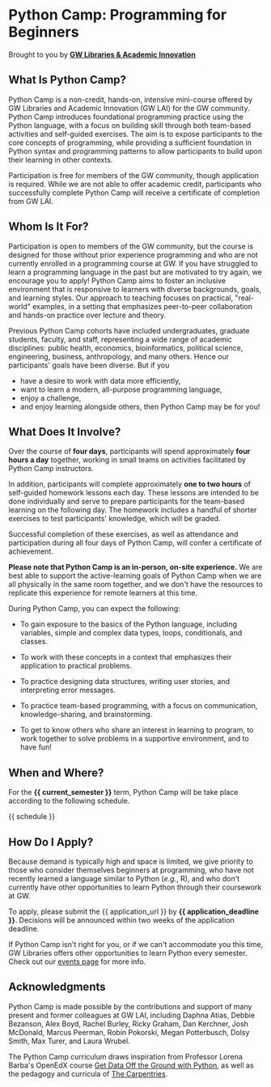 # Python Camp: Programming for Beginners

Brought to you by **[GW Libraries & Academic Innovation](https://library.gwu.edu/)**

## What Is Python Camp?

Python Camp is a non-credit, hands-on, intensive mini-course offered by GW Libraries and Academic Innovation (GW LAI) for the GW community. Python Camp introduces foundational programming practice using the Python language, with a focus on building skill through both team-based activities and self-guided exercises. The aim is to expose participants to the core concepts of programming, while providing a sufficient foundation in Python syntax and programming patterns to allow participants to build upon their learning in other contexts. 

Participation is free for members of the GW community, though application is required. While we are not able to offer academic credit, participants who successfully complete Python Camp will receive a certificate of completion from GW LAI.

## Whom Is It For?

Participation is open to members of the GW community, but the course is designed for those without prior experience programming and who are not currently enrolled in a programming course at GW. If you have struggled to learn a programming language in the past but are motivated to try again, we encourage you to apply! Python Camp aims to foster an inclusive environment that is responsive to learners with diverse backgrounds, goals, and learning styles. Our approach to teaching focuses on practical, "real-world" examples, in a setting that emphasizes peer-to-peer collaboration and hands-on practice over lecture and theory. 

Previous Python Camp cohorts have included undergraduates, graduate students, faculty, and staff, representing a wide range of academic disciplines: public health, economics, bioinformatics, political science, engineering, business, anthropology, and many others. Hence our participants' goals have been diverse. But if you 
  - have a desire to work with data more efficiently, 
  - want to learn a modern, all-purpose programming language, 
  - enjoy a challenge,
  - and enjoy learning alongside others,
then Python Camp may be for you!

## What Does It Involve?

Over the course of **four days**, participants will spend approximately **four hours a day** together, working in small teams on activities facilitated by Python Camp instructors. 

In addition, participants will complete approximately **one to two hours** of self-guided homework lessons each day. These lessons are intended to be done individually and serve to prepare participants for the team-based learning on the following day. The homework includes a handful of shorter exercises to test participants' knowledge, which will be graded. 

Successful completion of these exercises, as well as attendance and participation during all four days of Python Camp, will confer a certificate of achievement. 

**Please note that Python Camp is an in-person, on-site experience.** We are best able to support the active-learning goals of Python Camp when we are all physically in the same room together, and we don't have the resources to replicate this experience for remote learners at this time. 

During Python Camp, you can expect the following:

- To gain exposure to the basics of the Python language, including variables, simple and complex data types, loops, conditionals, and classes.

- To work with these concepts in a context that emphasizes their application to practical problems.

- To practice designing data structures, writing user stories, and interpreting error messages.

- To practice team-based programming, with a focus on communication, knowledge-sharing, and brainstorming.

- To get to know others who share an interest in learning to program, to work together to solve problems in a supportive environment, and to have fun!

## When and Where?

For the **{{ current_semester }}** term, Python Camp will be take place according to the following schedule.

{{ schedule }}

## How Do I Apply?

Because demand is typically high and space is limited, we give priority to those who consider themselves beginners at programming, who have not recently learned a language similar to Python (_e.g._, R), and who don't currently have other opportunities to learn Python through their coursework at GW. 

To apply, please submit the {{ application_url }} by **{{ application_deadline }}**. Decisions will be announced within two weeks of the application deadline. 

If Python Camp isn't right for you, or if we can't accommodate you this time, GW Libraries offers other opportunities to learn Python every semester. Check out our [events page](https://library.gwu.edu/events) for more info.

## Acknowledgments

Python Camp is made possible by the contributions and support of many present and former colleagues at GW LAI, including Daphna Atias, Debbie Bezanson, Alex Boyd, Rachel Burley, Ricky Graham, Dan Kerchner, Josh McDonald, Marcus Peerman, Robin Pokorski, Megan Potterbusch, Dolsy Smith, Max Turer, and Laura Wrubel.

The Python Camp curriculum draws inspiration from Professor Lorena Barba's OpenEdX course [Get Data Off the Ground with Python](https://openedx.seas.gwu.edu/courses/course-v1:GW+EngComp1+2018/about), as well as the pedagogy and curricula of [The Carpentries](https://carpentries.org/). 


```{tableofcontents}
```
